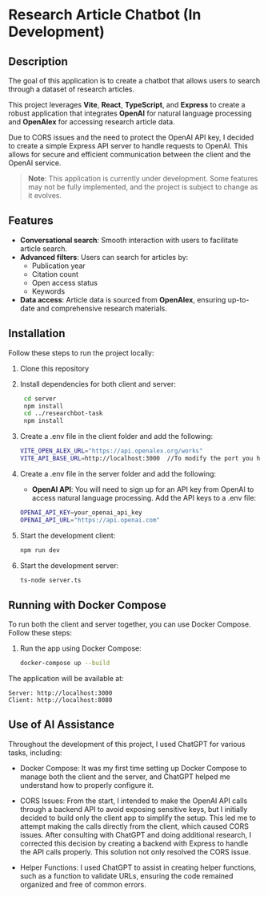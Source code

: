 # Research Article Chatbot (In Development)

## Description

The goal of this application is to create a chatbot that allows users to search through a dataset of research articles.

This project leverages **Vite**, **React**, **TypeScript**, and **Express** to create a robust application that integrates **OpenAI** for natural language processing and **OpenAlex** for accessing research article data.

Due to CORS issues and the need to protect the OpenAI API key, I decided to create a simple Express API server to handle requests to OpenAI. This allows for secure and efficient communication between the client and the OpenAI service.

> **Note**: This application is currently under development. Some features may not be fully implemented, and the project is subject to change as it evolves.

## Features

- **Conversational search**: Smooth interaction with users to facilitate article search.
- **Advanced filters**: Users can search for articles by:
  - Publication year
  - Citation count
  - Open access status
  - Keywords
- **Data access**: Article data is sourced from **OpenAlex**, ensuring up-to-date and comprehensive research materials.

## Installation

Follow these steps to run the project locally:

1. Clone this repository

2. Install dependencies for both client and server:
   ```bash
    cd server
    npm install
    cd ../researchbot-task
    npm install
   ```
3. Create a .env file in the client folder and add the following:

   ```bash
   VITE_OPEN_ALEX_URL="https://api.openalex.org/works"
   VITE_API_BASE_URL=http://localhost:3000  //To modify the port you have to modify the variable in the docker file
   ```

4. Create a .env file in the server folder and add the following:

   - **OpenAI API**: You will need to sign up for an API key from OpenAI to access natural language processing.
     Add the API keys to a .env file:

   ```bash
   OPENAI_API_KEY=your_openai_api_key
   OPENAI_API_URL="https://api.openai.com"
   ```

5. Start the development client:

   ```bash
   npm run dev
   ```

6. Start the development server:

   ```bash
   ts-node server.ts
   ```

## Running with Docker Compose

To run both the client and server together, you can use Docker Compose. Follow these steps:

1. Run the app using Docker Compose:

   ```bash
   docker-compose up --build
   ```

The application will be available at:

    Server: http://localhost:3000
    Client: http://localhost:8080

## Use of AI Assistance

Throughout the development of this project, I used ChatGPT for various tasks, including:

- Docker Compose: It was my first time setting up Docker Compose to manage both the client and the server, and ChatGPT helped me understand how to properly configure it.

- CORS Issues: From the start, I intended to make the OpenAI API calls through a backend API to avoid exposing sensitive keys, but I initially decided to build only the client app to simplify the setup. This led me to attempt making the calls directly from the client, which caused CORS issues. After consulting with ChatGPT and doing additional research, I corrected this decision by creating a backend with Express to handle the API calls properly. This solution not only resolved the CORS issue.

- Helper Functions: I used ChatGPT to assist in creating helper functions, such as a function to validate URLs, ensuring the code remained organized and free of common errors.
